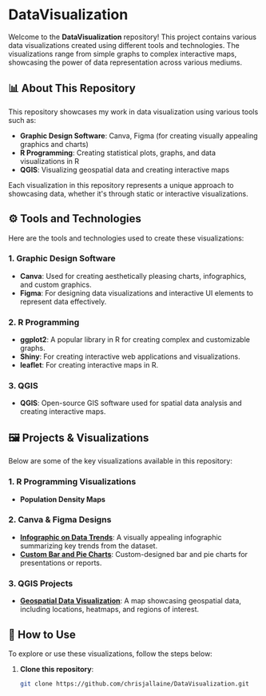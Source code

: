 # DataVisualization

Welcome to the **DataVisualization** repository! This project contains various data visualizations created using different tools and technologies. The visualizations range from simple graphs to complex interactive maps, showcasing the power of data representation across various mediums.

## 📊 About This Repository

This repository showcases my work in data visualization using various tools such as:

- **Graphic Design Software**: Canva, Figma (for creating visually appealing graphics and charts)
- **R Programming**: Creating statistical plots, graphs, and data visualizations in R
- **QGIS**: Visualizing geospatial data and creating interactive maps

Each visualization in this repository represents a unique approach to showcasing data, whether it's through static or interactive visualizations.

## ⚙️ Tools and Technologies

Here are the tools and technologies used to create these visualizations:

### 1. **Graphic Design Software**
- **Canva**: Used for creating aesthetically pleasing charts, infographics, and custom graphics.
- **Figma**: For designing data visualizations and interactive UI elements to represent data effectively.

### 2. **R Programming**
- **ggplot2**: A popular library in R for creating complex and customizable graphs.
- **Shiny**: For creating interactive web applications and visualizations.
- **leaflet**: For creating interactive maps in R.
  
### 3. **QGIS**
- **QGIS**: Open-source GIS software used for spatial data analysis and creating interactive maps.

## 🖼️ Projects & Visualizations

Below are some of the key visualizations available in this repository:

### 1. **R Programming Visualizations**
- **Population Density Maps**

### 2. **Canva & Figma Designs**
- **[Infographic on Data Trends](#)**: A visually appealing infographic summarizing key trends from the dataset.
- **[Custom Bar and Pie Charts](#)**: Custom-designed bar and pie charts for presentations or reports.

### 3. **QGIS Projects**
- **[Geospatial Data Visualization](#)**: A map showcasing geospatial data, including locations, heatmaps, and regions of interest.

## 🔧 How to Use

To explore or use these visualizations, follow the steps below:

1. **Clone this repository**:
   ```bash
   git clone https://github.com/chrisjallaine/DataVisualization.git
